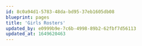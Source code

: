 ```yaml
---
id: 8c0a94d1-5783-48da-bd95-37eb1605db08
blueprint: pages
title: 'Girls Rosters'
updated_by: e0999b9e-7c6b-4998-89b2-62fbf7d56113
updated_at: 1649620463
---
```

